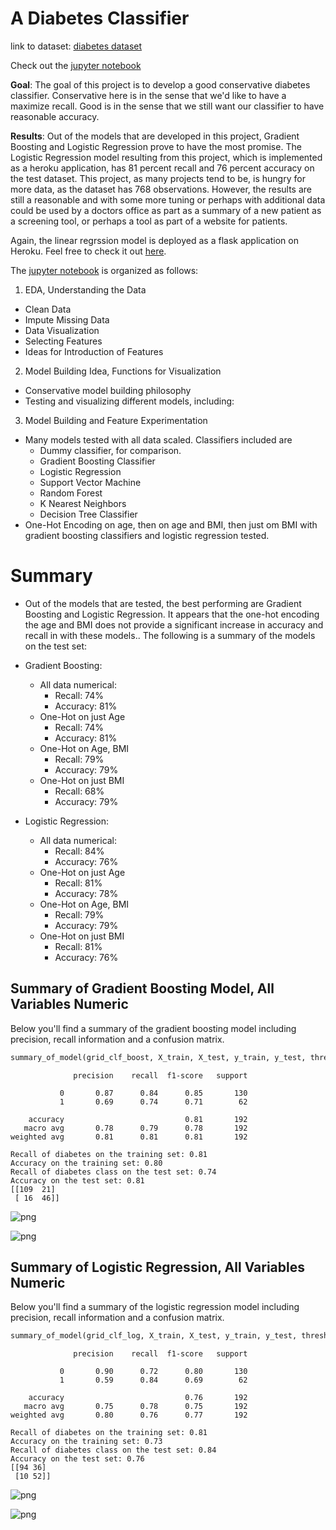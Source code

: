 # A Diabetes Classifier
link to dataset: [diabetes dataset](https://www.kaggle.com/mathchi/diabetes-data-set)

Check out the [jupyter notebook](https://github.com/jcummingsutk/diabetes_ml_classifier/blob/master/diabetes_classifier.ipynb)

**Goal**: The goal of this project is to develop a good conservative diabetes classifier. Conservative here is in the sense that we'd like
to have a maximize recall. Good is in the sense that we still want our classifier to have
reasonable accuracy.

**Results**: Out of the models that are developed in this project, Gradient Boosting and Logistic Regression prove to have the most promise. The Logistic Regression model resulting from this project, which is implemented as a heroku application, has 81 percent recall and 76 percent accuracy on the test dataset. This project, as many projects tend to be, is hungry for more data, as the dataset has 768 observations. However, the results are still a reasonable and with some more tuning or perhaps with additional data could be used by a doctors office as part as a summary of a new patient as a screening tool, or perhaps a tool as part of a website for patients.

Again, the linear regrssion model is deployed as a flask application on Heroku. Feel free to check it out [here](https://diabetes-ml-classifier-jc.herokuapp.com/).

The [jupyter notebook](https://github.com/jcummingsutk/diabetes_ml_classifier/blob/master/diabetes_classifier.ipynb) is organized as follows:


1. EDA, Understanding the Data
- Clean Data
- Impute Missing Data
- Data Visualization
- Selecting Features
- Ideas for Introduction of Features
2. Model Building Idea, Functions for Visualization
- Conservative model building philosophy
- Testing and visualizing different models, including:
3. Model Building and Feature Experimentation
- Many models tested with all data scaled. Classifiers included are
    * Dummy classifier, for comparison.
    * Gradient Boosting Classifier
    * Logistic Regression
    * Support Vector Machine
    * Random Forest
    * K Nearest Neighbors
    * Decision Tree Classifier
- One-Hot Encoding on age, then on age and BMI, then just om BMI with gradient boosting classifiers and logistic regression tested.

# Summary
- Out of the models that are tested, the best performing are Gradient Boosting and Logistic Regression. It appears that the one-hot encoding the age and BMI does not provide a significant increase in accuracy and recall in with these models.. The following is a summary of the models on the test set:


- Gradient Boosting:
    * All data numerical:
        * Recall: 74%
        * Accuracy: 81%
    * One-Hot on just Age
        * Recall: 74%
        * Accuracy: 81%
    * One-Hot on Age, BMI
        * Recall: 79%
        * Accuracy: 79%
    * One-Hot on just BMI
        * Recall: 68%
        * Accuracy: 79%


- Logistic Regression:
    * All data numerical:
        * Recall: 84%
        * Accuracy: 76%
    * One-Hot on just Age
        * Recall: 81%
        * Accuracy: 78%
    * One-Hot on Age, BMI
        * Recall: 79%
        * Accuracy: 79%
    * One-Hot on just BMI
        * Recall: 81%
        * Accuracy: 76%


## Summary of Gradient Boosting Model, All Variables Numeric

Below you'll find a summary of the gradient boosting model including precision, recall information and a confusion  matrix.

```python
summary_of_model(grid_clf_boost, X_train, X_test, y_train, y_test, thresh)
```

                  precision    recall  f1-score   support

               0       0.87      0.84      0.85       130
               1       0.69      0.74      0.71        62

        accuracy                           0.81       192
       macro avg       0.78      0.79      0.78       192
    weighted avg       0.81      0.81      0.81       192

    Recall of diabetes on the training set: 0.81
    Accuracy on the training set: 0.80
    Recall of diabetes class on the test set: 0.74
    Accuracy on the test set: 0.81
    [[109  21]
     [ 16  46]]




![png](img/output_16_1.png)





![png](img/output_16_2.png)


## Summary of Logistic Regression, All Variables Numeric

Below you'll find a summary of the logistic regression model including precision, recall information and a confusion matrix.

```python
summary_of_model(grid_clf_log, X_train, X_test, y_train, y_test, thresh)
```

                  precision    recall  f1-score   support

               0       0.90      0.72      0.80       130
               1       0.59      0.84      0.69        62

        accuracy                           0.76       192
       macro avg       0.75      0.78      0.75       192
    weighted avg       0.80      0.76      0.77       192

    Recall of diabetes on the training set: 0.81
    Accuracy on the training set: 0.73
    Recall of diabetes class on the test set: 0.84
    Accuracy on the test set: 0.76
    [[94 36]
     [10 52]]




![png](img/output_22_1.png)





![png](img/output_22_2.png)
